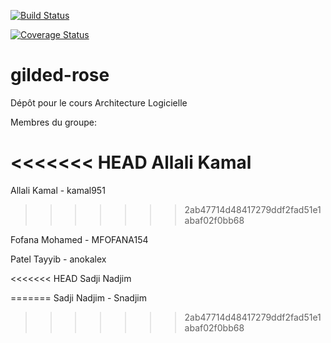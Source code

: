 [![Build Status](https://travis-ci.org/anokalex/gilded-rose.svg?branch=master)](https://travis-ci.org/anokalex/gilded-rose.svg?branch=master)

[![Coverage Status](https://coveralls.io/repos/github/anokalex/gilded-rose/badge.png?branch=master)](https://coveralls.io/github/anokalex/gilded-rose?branch=master)
# gilded-rose
Dépôt pour le cours Architecture Logicielle

Membres du groupe:

<<<<<<< HEAD
 Allali Kamal
=======
 Allali Kamal - kamal951
>>>>>>> 2ab47714d48417279ddf2fad51e1abaf02f0bb68
 
 Fofana Mohamed - MFOFANA154
  
 Patel Tayyib - anokalex
 
<<<<<<< HEAD
 Sadji Nadjim


=======
 Sadji Nadjim - Snadjim
  
>>>>>>> 2ab47714d48417279ddf2fad51e1abaf02f0bb68
